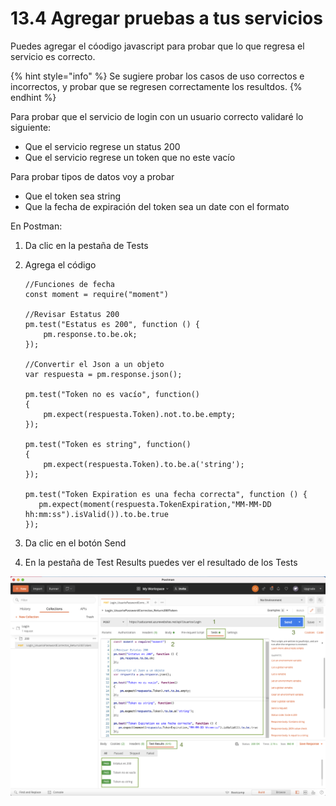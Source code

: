 # 13.4 Agregar pruebas a tus servicios

Puedes agregar el cóodigo javascript para probar que lo que regresa el servicio es correcto.&#x20;

{% hint style="info" %}
Se sugiere probar los casos de uso correctos e incorrectos, y probar que se regresen correctamente los resultdos.
{% endhint %}

Para probar que el servicio de login con un usuario correcto validaré lo siguiente:

* Que el servicio regrese un status 200
* Que el servicio regrese un token que no este vacío

Para probar tipos de datos voy a probar

* Que el token sea string
* Que la fecha de expiración del token sea un date con el formato&#x20;

En Postman:

1. Da clic en la pestaña de Tests
2.  Agrega el código

    ```
    //Funciones de fecha
    const moment = require("moment")

    //Revisar Estatus 200
    pm.test("Estatus es 200", function () {
        pm.response.to.be.ok;
    });

    //Convertir el Json a un objeto
    var respuesta = pm.response.json();

    pm.test("Token no es vacío", function() 
    {
        pm.expect(respuesta.Token).not.to.be.empty;
    });

    pm.test("Token es string", function() 
    {
        pm.expect(respuesta.Token).to.be.a('string');
    });

    pm.test("Token Expiration es una fecha correcta", function () {
       pm.expect(moment(respuesta.TokenExpiration,"MM-MM-DD hh:mm:ss").isValid()).to.be.true
    });

    ```
3. Da clic en el botón Send
4. En la pestaña de Test Results puedes ver el resultado de los Tests

![](<../.gitbook/assets/image (540).png>)

